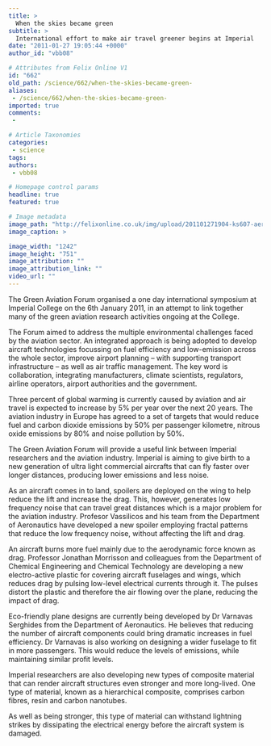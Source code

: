 ```yaml
---
title: >
  When the skies became green
subtitle: >
  International effort to make air travel greener begins at Imperial
date: "2011-01-27 19:05:44 +0000"
author_id: "vbb08"

# Attributes from Felix Online V1
id: "662"
old_path: /science/662/when-the-skies-became-green-
aliases:
 - /science/662/when-the-skies-became-green-
imported: true
comments:
 -

# Article Taxonomies
categories:
 - science
tags:
authors:
 - vbb08

# Homepage control params
headline: true
featured: true

# Image metadata
image_path: "http://felixonline.co.uk/img/upload/201101271904-ks607-aeroplan.jpg"
image_caption: >

image_width: "1242"
image_height: "751"
image_attribution: ""
image_attribution_link: ""
video_url: ""
---
```


The Green Aviation Forum organised a one day international symposium at Imperial College on the 6th January 2011, in an attempt to link together many of the green aviation research activities ongoing at the College.

The Forum aimed to address the multiple environmental challenges faced by the aviation sector. An integrated approach is being adopted to develop aircraft technologies focussing on fuel efficiency and low-emission across the whole sector, improve airport planning – with supporting transport infrastructure – as well as air traffic management. The key word is collaboration, integrating manufacturers, climate scientists, regulators, airline operators, airport authorities and the government.

Three percent of global warming is currently caused by aviation and air travel is expected to increase by 5% per year over the next 20 years. The aviation industry in Europe has agreed to a set of targets that would reduce fuel and carbon dioxide emissions by 50% per passenger kilometre, nitrous oxide emissions by 80% and noise pollution by 50%.

The Green Aviation Forum will provide a useful link between Imperial researchers and the aviation industry. Imperial is aiming to give birth to a new generation of ultra light commercial aircrafts that can fly faster over longer distances, producing lower emissions and less noise.

As an aircraft comes in to land, spoilers are deployed on the wing to help reduce the lift and increase the drag. This, however, generates low frequency noise that can travel great distances which is a major problem for the aviation industry. Profesor Vassilicos and his team from the Department of Aeronautics have developed a new spoiler employing fractal patterns that reduce the low frequency noise, without affecting the lift and drag.

An aircraft burns more fuel mainly due to the aerodynamic force known as drag. Professor Jonathan Morrisson and colleagues from the Department of Chemical Engineering and Chemical Technology are developing a new electro-active plastic for covering aircraft fuselages and wings, which reduces drag by pulsing low-level electrical currents through it. The pulses distort the plastic and therefore the air flowing over the plane, reducing the impact of drag.

Eco-friendly plane designs are currently being developed by Dr Varnavas Serghides from the Department of Aeronautics. He believes that reducing the number of aircraft components could bring dramatic increases in fuel efficiency. Dr Varnavas is also working on designing a wider fuselage to fit in more passengers. This would reduce the levels of emissions, while maintaining similar profit levels.

Imperial researchers are also developing new types of composite material that can render aircraft structures even stronger and more long-lived. One type of material, known as a hierarchical composite, comprises carbon fibres, resin and carbon nanotubes.

As well as being stronger, this type of material can withstand lightning strikes by dissipating the electrical energy before the aircraft system is damaged.

